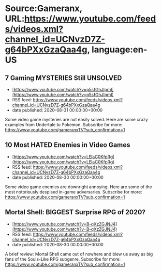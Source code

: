 # Source:Gameranx, URL:https://www.youtube.com/feeds/videos.xml?channel_id=UCNvzD7Z-g64bPXxGzaQaa4g, language:en-US

## 7 Gaming MYSTERIES Still UNSOLVED
 - [https://www.youtube.com/watch?v=p5sfGhJIpmI](https://www.youtube.com/watch?v=p5sfGhJIpmI)
 - RSS feed: https://www.youtube.com/feeds/videos.xml?channel_id=UCNvzD7Z-g64bPXxGzaQaa4g
 - date published: 2020-08-31 00:00:00+00:00

Some video game mysteries are not easily solved. Here are some crazy examples from Undertale to Pokemon.
Subscribe for more: https://www.youtube.com/gameranxTV?sub_confirmation=1

## 10 Most HATED Enemies in Video Games
 - [https://www.youtube.com/watch?v=LElaC0KfpRg](https://www.youtube.com/watch?v=LElaC0KfpRg)
 - RSS feed: https://www.youtube.com/feeds/videos.xml?channel_id=UCNvzD7Z-g64bPXxGzaQaa4g
 - date published: 2020-08-30 00:00:00+00:00

Some video game enemies are downright annoying. Here are some of the most notoriously despised in-game adversaries.
Subscribe for more: https://www.youtube.com/gameranxTV?sub_confirmation=1

## Mortal Shell: BIGGEST Surprise RPG of 2020?
 - [https://www.youtube.com/watch?v=B-qXzZGJNJ4](https://www.youtube.com/watch?v=B-qXzZGJNJ4)
 - RSS feed: https://www.youtube.com/feeds/videos.xml?channel_id=UCNvzD7Z-g64bPXxGzaQaa4g
 - date published: 2020-08-30 00:00:00+00:00

A brief review: Mortal Shell came out of nowhere and blew us away as big fans of the Souls-Like RPG subgenre.
Subscribe for more: https://www.youtube.com/gameranxTV?sub_confirmation=1

